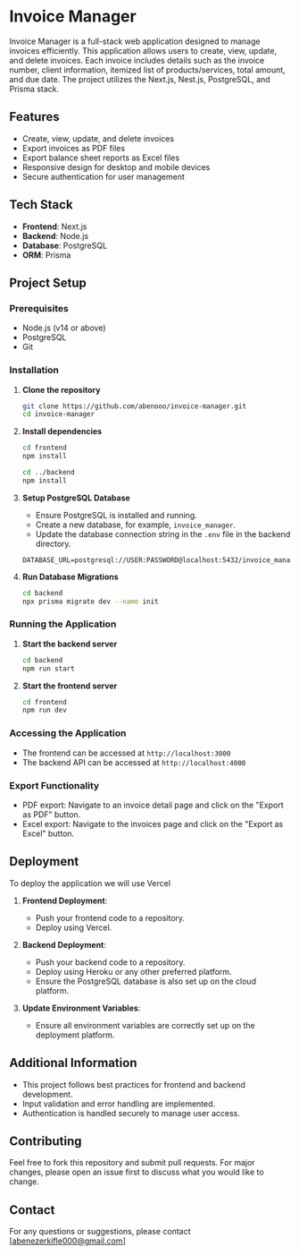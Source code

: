 # Invoice Manager

Invoice Manager is a full-stack web application designed to manage invoices efficiently. This application allows users to create, view, update, and delete invoices. Each invoice includes details such as the invoice number, client information, itemized list of products/services, total amount, and due date. The project utilizes the Next.js, Nest.js, PostgreSQL, and Prisma stack.

## Features

- Create, view, update, and delete invoices
- Export invoices as PDF files
- Export balance sheet reports as Excel files
- Responsive design for desktop and mobile devices
- Secure authentication for user management

## Tech Stack

- **Frontend**: Next.js
- **Backend**: Node.js
- **Database**: PostgreSQL
- **ORM**: Prisma

## Project Setup

### Prerequisites

- Node.js (v14 or above)
- PostgreSQL
- Git

### Installation

1. **Clone the repository**

    ```bash
    git clone https://github.com/abenooo/invoice-manager.git
    cd invoice-manager
    ```

2. **Install dependencies**

    ```bash
    cd frontend
    npm install

    cd ../backend
    npm install
    ```

3. **Setup PostgreSQL Database**

    - Ensure PostgreSQL is installed and running.
    - Create a new database, for example, `invoice_manager`.
    - Update the database connection string in the `.env` file in the backend directory.

    ```env
    DATABASE_URL=postgresql://USER:PASSWORD@localhost:5432/invoice_manager
    ```

4. **Run Database Migrations**

    ```bash
    cd backend
    npx prisma migrate dev --name init
    ```

### Running the Application

1. **Start the backend server**

    ```bash
    cd backend
    npm run start
    ```

2. **Start the frontend server**

    ```bash
    cd frontend
    npm run dev
    ```

### Accessing the Application

- The frontend can be accessed at `http://localhost:3000`
- The backend API can be accessed at `http://localhost:4000`

### Export Functionality

- PDF export: Navigate to an invoice detail page and click on the "Export as PDF" button.
- Excel export: Navigate to the invoices page and click on the "Export as Excel" button.

## Deployment

To deploy the application we will use Vercel

1. **Frontend Deployment**:

    - Push your frontend code to a repository.
    - Deploy using Vercel.

2. **Backend Deployment**:

    - Push your backend code to a repository.
    - Deploy using Heroku or any other preferred platform.
    - Ensure the PostgreSQL database is also set up on the cloud platform.

3. **Update Environment Variables**:

    - Ensure all environment variables are correctly set up on the deployment platform.

## Additional Information

- This project follows best practices for frontend and backend development.
- Input validation and error handling are implemented.
- Authentication is handled securely to manage user access.

## Contributing

Feel free to fork this repository and submit pull requests. For major changes, please open an issue first to discuss what you would like to change.


## Contact

For any questions or suggestions, please contact [abenezerkifle000@gmail.com]